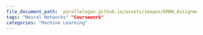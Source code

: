 ```yaml
---
file_document_path:  parallelogon.github.io/assets/images/DMNN_Assignment_4_Zachary_Jones_Statistics.pdf 
tags: "Neural Networks" "Coursework"
categories: "Machine Learning"
---
```


<object data="{{ post.file_document_path }}" type='application/pdf'></object>
